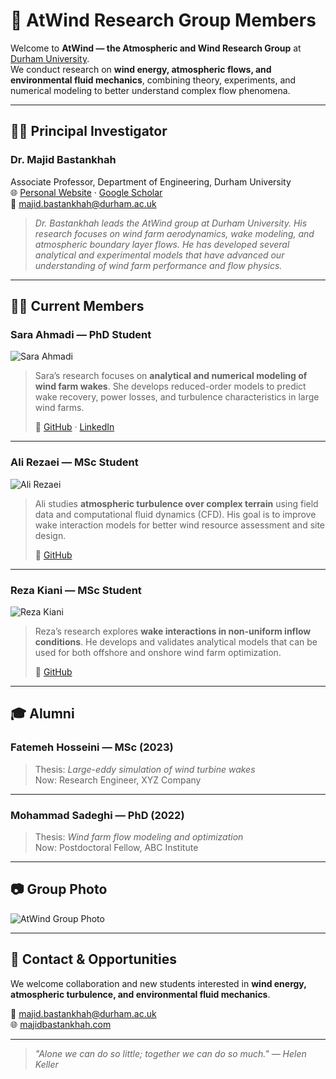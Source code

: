 # 👥 AtWind Research Group Members

Welcome to **AtWind — the Atmospheric and Wind Research Group** at [Durham University](https://www.durham.ac.uk/).  
We conduct research on **wind energy, atmospheric flows, and environmental fluid mechanics**, combining theory, experiments, and numerical modeling to better understand complex flow phenomena.

---

## 🧑‍🏫 Principal Investigator

### **Dr. Majid Bastankhah**
Associate Professor, Department of Engineering, Durham University  
🌐 [Personal Website](https://www.majidbastankhah.com) · [Google Scholar](https://scholar.google.com/...)  
📧 [majid.bastankhah@durham.ac.uk](mailto:majid.bastankhah@durham.ac.uk)

> *Dr. Bastankhah leads the AtWind group at Durham University. His research focuses on wind farm aerodynamics, wake modeling, and atmospheric boundary layer flows. He has developed several analytical and experimental models that have advanced our understanding of wind farm performance and flow physics.*

---

## 🧑‍💻 Current Members

### **Sara Ahmadi** — PhD Student  
![Sara Ahmadi](./images/sara.jpg)

> Sara’s research focuses on **analytical and numerical modeling of wind farm wakes**. She develops reduced-order models to predict wake recovery, power losses, and turbulence characteristics in large wind farms.  
>  
> 🔗 [GitHub](https://github.com/sara-ahmadi) · [LinkedIn](https://linkedin.com/in/sara-ahmadi)

---

### **Ali Rezaei** — MSc Student  
![Ali Rezaei](./images/ali.jpg)

> Ali studies **atmospheric turbulence over complex terrain** using field data and computational fluid dynamics (CFD). His goal is to improve wake interaction models for better wind resource assessment and site design.  
>  
> 🔗 [GitHub](https://github.com/ali-rezaei)

---

### **Reza Kiani** — MSc Student  
![Reza Kiani](./images/reza.jpg)

> Reza’s research explores **wake interactions in non-uniform inflow conditions**. He develops and validates analytical models that can be used for both offshore and onshore wind farm optimization.  
>  
> 🔗 [GitHub](https://github.com/reza-kiani)

---

## 🎓 Alumni

### **Fatemeh Hosseini** — MSc (2023)  
> Thesis: *Large-eddy simulation of wind turbine wakes*  
> Now: Research Engineer, XYZ Company  

---

### **Mohammad Sadeghi** — PhD (2022)  
> Thesis: *Wind farm flow modeling and optimization*  
> Now: Postdoctoral Fellow, ABC Institute  

---

## 📷 Group Photo

![AtWind Group Photo](./images/atwind-group-2025.jpg)

---

## 💬 Contact & Opportunities

We welcome collaboration and new students interested in **wind energy, atmospheric turbulence, and environmental fluid mechanics**.  

📧 [majid.bastankhah@durham.ac.uk](mailto:majid.bastankhah@durham.ac.uk)  
🌐 [majidbastankhah.com](https://www.majidbastankhah.com)

---

> *"Alone we can do so little; together we can do so much." — Helen Keller*
